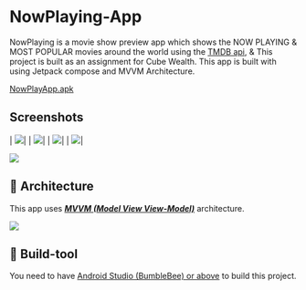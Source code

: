 # NowPlaying-App

NowPlaying is a movie show preview app which shows the NOW PLAYING & MOST POPULAR movies around the
world using the [TMDB api](https://api.themoviedb.org/), & This project is built as an assignment
for Cube Wealth. This app is built with using Jetpack compose and MVVM Architecture.

[NowPlayApp.apk](https://drive.google.com/file/d/1NiesJWv8MtviTvefQKzbrECQx6w-BuGm/view?usp=sharing)

## Screenshots

| ![]( Screenshot/splashscreen.png")| | ![]( Screenshot/Homescreen.png")|
| ![]( Screenshot/ChangeList.png")| | ![]( Screenshot/offlinelist.png")|

![](https://madscorecard.withgoogle.com/static/img/summary-arrows-no-app-bundle-aeeb43cbb8.svg)

## 🗼 Architecture

This app uses [***MVVM (Model View
View-Model)***](https://developer.android.com/jetpack/docs/guide#recommended-app-arch) architecture.

![](https://miro.medium.com/max/1200/0*PKo4mQsOOGUqPlVp.png)

## 🧰 Build-tool

You need to have [Android Studio (BumbleBee) or above](https://developer.android.com/studio/preview)
to build this project.

